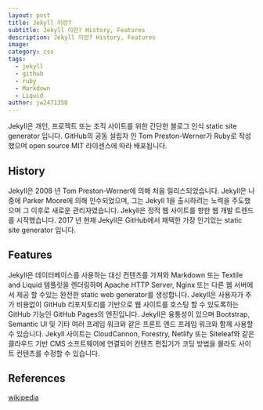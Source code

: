 ```yaml
---
layout: post
title: Jekyll 이란?
subtitle: Jekyll 이란? History, Features
description: Jekyll 이란? History, Features
image: 
category: css
tags:
  - jekyll
  - github
  - ruby
  - Markdown
  - Liquid
author: jw2471358
---
```


Jekyll은 개인, 프로젝트 또는 조직 사이트를 위한 간단한 블로그 인식 static site generator 입니다. GitHub의 공동 설립자 인 Tom Preston-Werner가 Ruby로 작성했으며 open source MIT 라이센스에 따라 배포됩니다.

## History
Jekyll은 2008 년 Tom Preston-Werner에 의해 처음 릴리스되었습니다. Jekyll은 나중에 Parker Moore에 의해 인수되었으며, 그는 Jekyll 1을 출시하려는 노력을 주도했으며 그 이후로 새로운 관리자였습니다. Jekyll은 정적 웹 사이트를 향한 웹 개발 트렌드를 시작했습니다. 2017 년 현재 Jekyll은 GitHub에서 채택한 가장 인기있는 static site generator 입니다. 

## Features
Jekyll은 데이터베이스를 사용하는 대신 컨텐츠를 가져와 Markdown 또는 Textile and Liquid 템플릿을 렌더링하며 Apache HTTP Server, Nginx 또는 다른 웹 서버에서 제공 할 수있는 완전한 static web generator를 생성합니다. Jekyll은 사용자가 추가 비용없이 GitHub 리포지토리를 기반으로 웹 사이트를 호스팅 할 수 있도록하는 GitHub 기능인 GitHub Pages의 엔진입니다. Jekyll은 융통성이 있으며 Bootstrap, Semantic UI 및 기타 여러 프레임 워크와 같은 프론트 엔드 프레임 워크와 함께 사용할 수 있습니다. Jekyll 사이트는 CloudCannon, Forestry, Netlify 또는 Siteleaf와 같은 클라우드 기반 CMS 소프트웨어에 연결되어 컨텐츠 편집기가 코딩 방법을 몰라도 사이트 컨텐츠를 수정할 수 있습니다.

## References
[wikipedia](https://en.wikipedia.org/wiki/Jekyll_(software))